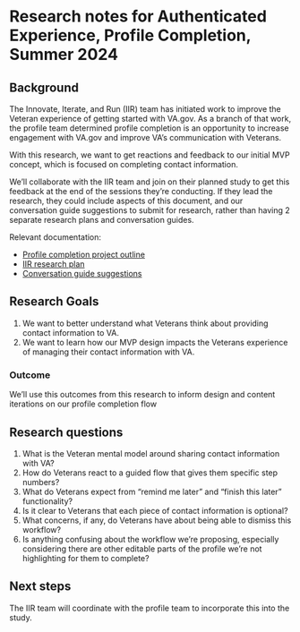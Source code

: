 # Research notes for Authenticated Experience, Profile Completion, Summer 2024


## Background
The Innovate, Iterate, and Run (IIR) team has initiated work to improve the Veteran experience of getting started with VA.gov. As a branch of that work, the profile team determined profile completion is an opportunity to increase engagement with VA.gov and improve VA’s communication with Veterans. 

With this research, we want to get reactions and feedback to our initial MVP concept, which is focused on completing contact information. 

We’ll collaborate with the IIR team and join on their planned study to get this feedback at the end of the sessions they’re conducting.  If they lead the research, they could include aspects of this document, and our conversation guide suggestions to submit for research, rather than having 2 separate research plans and conversation guides.

Relevant documentation:
- [Profile completion project outline](https://github.com/department-of-veterans-affairs/va.gov-team/tree/master/products/identity-personalization/profile/profile-completion)
- [IIR research plan](https://github.com/department-of-veterans-affairs/va.gov-team/blob/master/products/veteran-onboarding/research%20plan%202024.md)
- [Conversation guide suggestions](https://github.com/department-of-veterans-affairs/va.gov-team/blob/master/products/identity-personalization/profile/profile-completion/discovery-research/conversation-guide.md)

## Research Goals	
1. We want to better understand what Veterans think about providing contact information to VA.
2. We want to learn how our MVP design impacts the Veterans experience of managing their contact information with VA.
### Outcome
We’ll use this outcomes from this research to inform design and content iterations on our profile completion flow
## Research questions
1. What is the Veteran mental model around sharing contact information with VA?
2. How do Veterans react to a guided flow that gives them specific step numbers?
3. What do Veterans expect from  “remind me later” and “finish this later” functionality?
4. Is it clear to Veterans that each piece of contact information is optional?
5. What concerns, if any, do Veterans have about being able to dismiss this workflow?
6. Is anything confusing about the workflow we’re proposing, especially considering there are other editable parts of the profile we’re not highlighting for them to complete?

## Next steps
The IIR team will coordinate with the profile team to incorporate this into the study.
